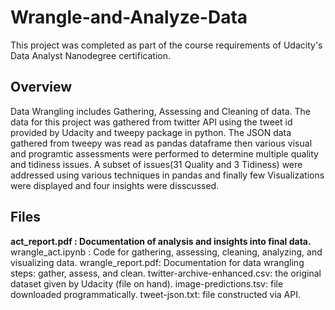 # Wrangle-and-Analyze-Data
This project was completed as part of the course requirements of Udacity's Data Analyst Nanodegree certification.

## Overview

Data Wrangling includes Gathering, Assessing and Cleaning of data. The data for this project was gathered from twitter API using the tweet id provided by Udacity and tweepy package in python. The JSON data gathered from tweepy was read as pandas dataframe then various visual and programtic assessments were performed to determine multiple quality and tidiness issues. A subset of issues(31 Quality and 3 Tidiness) were addressed using various techniques in pandas and finally few Visualizations were displayed and four insights were disscussed.

## Files

**act_report.pdf : Documentation of analysis and insights into final data.**
wrangle_act.ipynb : Code for gathering, assessing, cleaning, analyzing, and visualizing data.
wrangle_report.pdf: Documentation for data wrangling steps: gather, assess, and clean.
twitter-archive-enhanced.csv: the original dataset given by Udacity (file on hand).
image-predictions.tsv: file downloaded programmatically.
tweet-json.txt: file constructed via API.
